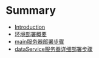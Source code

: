 # Summary

* [Introduction](README.md)
* [环境部署概要](huan-jing-bu-shu-gai-yao.md)
* [main服务器部署步骤](mainfu-wu-qi-bu-shu-bu-zou.md)
* [dataService服务器详细部署步骤](dataservicefu-wu-qi-xiang-xi-bu-shu-bu-zou.md)

